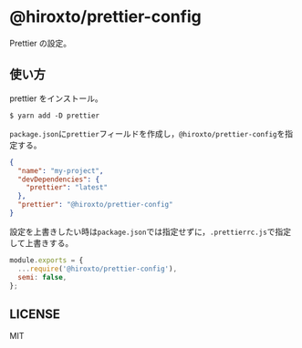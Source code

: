 # @hiroxto/prettier-config

Prettier の設定。

## 使い方

prettier をインストール。

```shell
$ yarn add -D prettier
```

`package.json`に`prettier`フィールドを作成し，`@hiroxto/prettier-config`を指定する。

```json
{
  "name": "my-project",
  "devDependencies": {
    "prettier": "latest"
  },
  "prettier": "@hiroxto/prettier-config"
}
```

設定を上書きしたい時は`package.json`では指定せずに，`.prettierrc.js`で指定して上書きする。

```javascript
module.exports = {
  ...require('@hiroxto/prettier-config'),
  semi: false,
};
```

## LICENSE

MIT
